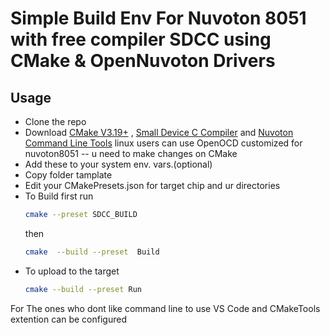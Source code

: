 # Simple Build Env For Nuvoton 8051 with free compiler SDCC using CMake & OpenNuvoton Drivers

## Usage

- Clone the repo
- Download [CMake V3.19+](https://cmake.org/) , [Small Device C Compiler](https://sdcc.sourceforge.net/index.php#Download) and [Nuvoton Command Line Tools](https://www.nuvoton.com/tool-and-software/software-tool/programmer-tool/) linux users can use OpenOCD customized for nuvoton8051 -- u need to make changes on CMake
- Add these to your system env. vars.(optional)
- Copy folder tamplate
- Edit your CMakePresets.json for target chip and ur directories
- To Build first run 
    ```bash
    cmake --preset SDCC_BUILD
    ```
    then
    ```bash
    cmake  --build --preset  Build
     ```
- To upload to the target
    ```bash
    cmake --build --preset Run
    ```

For The ones who dont like command line to use VS Code and CMakeTools extention can be configured
